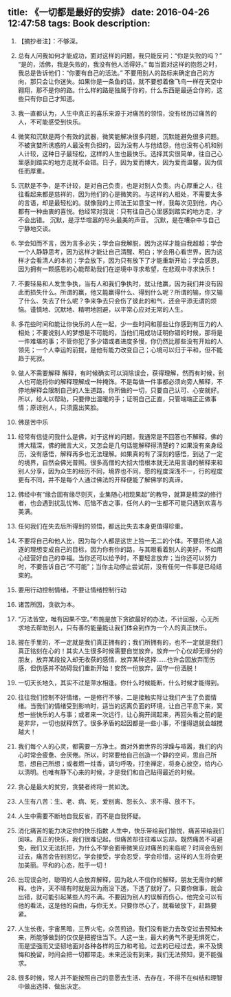 title: 《一切都是最好的安排》
date: 2016-04-26 12:47:58
tags: Book
description: 
---

1. 【摘抄者注】：不够深。

1. 总有人问我如何才能成功，面对这样的问题，我只能反问：“你是失败的吗？” “是的，活佛，我是失败的，我没有他人活得好。” 每当面对这样的抱怨之时，我总是告诉他们：“你要有自己的活法。” 不要用别人的路标来确定自己的方向，那只会让你迷失。如果你是一条鱼的话，就不要想着像飞鸟一样在天空中翱翔，那不是你的路。什么样的路是独属于你的，什么东西是最适合你的，这些只有你自己才知道。

2. 我一直都认为，人生中真正的喜乐来源于对痛苦的领悟，没有经历过痛苦的人，不可能感受到快乐。

3. 微笑和沉默是两个有效的武器，微笑能解决很多问题，沉默能避免很多问题。不被贪婪所诱惑的人最没有负担的，因为没有人与他结怨，他也没有心机和别人计较，这种日子最轻松，这样的人生也最快乐。选择其实很简单，往自己心里感到踏实的地方走就不会错。日子，因为爱而博大，因为爱而温馨，因为信任而厚重。

4. 沉默是不争，是不计较，是对自己负责，也是对别人负责。内心厚重之人，往往看起来都是慈祥的，因为他们的心是微笑的。与这样的人相处，不需要太多的言语，却是最轻松的。就像我的上师法王如意宝一样，我每次见到他，内心都有一种由衷的喜悦。他经常对我说：只有往自己心里感到踏实的地方走，才不会出错。 沉默，是浮华喧嚣的尽头最美的声音。 沉默，是在嘈杂中与自己宁静地交谈。

5. 学会知而不言，因为言多必失；学会自我解脱，因为这样才能自我超越；学会一个人静静思考，因为这样才能让自己清醒、明白；学会用心看世界，因为这样才会看清人的本初；学会放下，因为只有放下了才能重新开始；学会感恩，因为拥有一颗感恩的心能帮助我们在逆境中寻求希望，在悲观中寻求快乐！

6. 不要轻易和人发生争执，当有人和我们争执时，就让他赢，因为我们并没有因此而损失什么。所谓的赢，他又能赢得什么、得到什么呢？所谓的输，你又输了什么、失去了什么呢？争来争去只会伤了彼此的和气，还会平添无谓的烦恼。谨慎地、沉默地、精明地回避，以平常心应对无常的人生。

7. 多花些时间和能让你快乐的人在一起，少一些时间和那些让你感到有压力的人相处；不要说别人的梦想是不可能的，当他们用成功证明你错的时候，那将是一件难堪的事；不管你犯了多少错或者进度多慢，你仍然比那些没有开始的人领先；一个人幸运的前提，是他有能力改变自己；心境可以归于平和，但不能趋于死寂。

8. 做人不需要解释 解释，有时候确实可以消除误会，获得理解，然而有时候，别人也可能将你的解释理解成一种掩饰。不是每做一件事都必须向旁人解释，不停地解释会限制自己的人生道路，你所做的一切，只要自己认可、心安就好。所以，给人以帮助，只要伸出温暖的手；证明自己正直，只管端端正正做事情；原谅别人，只须露出笑脸。

9. 佛是苦中乐

10. 经常有信徒问我什么是佛，对于这样的问题，我通常是不回答也不解释。佛的博大精深，佛的微言大义，又怎会是几句话能解释得清楚的？如果没有亲身经历，没有感悟，解释再多也无法理解。如果真的有了深刻的感悟，到达了一定的境界，自然会佛光普照。很多高僧的大彻大悟根本就无法用言语的解释来和别人分享，因为众生的经历不同，境界也不同，愿的程度深浅不一，行的程度更有不同，并不是每个人通过佛法的开释便能了解佛学的真谛。

11. 佛经中有“缘合固有缘尽则灭，业集随心相现果起”的教导，就算是精深的修行者，也会遇到扰乱忧怖、厄恼不吉之事，任何人的一生都不可能只遇到欢喜与美满。

12. 任何我们在失去后所得到的领悟，都远比失去本身更值得珍重。

13. 不要将自己和他人比，因为每个人都是这世上独一无二的个体。不要将他人追逐的理想变成自己的目标，因为你有你的路，与其眼看着别人的美好，不如用心经营好自己的幸福。当你还可以给予时，不要轻言放弃；当你还可以努力时，不要告诉自己“不可能”；当你主动停止尝试前，没有任何一件事是已经结束的。

14. 要用行动控制情绪，不要让情绪控制行动

15. 诸苦所因，贪欲为本。

16. “万法皆空，唯有因果不空。”布施是放下贪欲最好的办法，不计回报，心无所求地去帮助别人，只有善的能量能让我们体会到作为一个人的真正快乐。

17. 握在手里的，不一定就是我们真正拥有的；我们所拥有的，也不一定就是我们真正铭刻在心的！其实人生很多时候需要自觉放弃，放弃一个心仪却无缘分的朋友，放弃某段投入却无收获的感情，放弃某种选择……也许会因放弃而伤感，但伤感并不妨碍我们重新开始！安然一份放弃，固守一份洒脱！

18. 一切天长地久，其实不过是萍水相逢。你什么时候能断，什么时候才能得到。

19. 往往我们控制不好情绪，一是修行不够，二是接触实际让我们产生了负面情绪。当我们的情绪受到影响时，适当的远离负面的环境，让自己平息下来，冥想一些快乐的人与事；或者来一次远行，让心胸开阔起来，再回头看之前的是是非非，一切也就释然了。很多矛盾的起因都是一些小事，不懂得退就会越搅越大！

20. 我们每个人的心灵，都需要一方净土。面对外面世界的浮躁与喧嚣，我们的内心时常会疲惫、会厌倦。所以，时常要给自己创造一个静的空间，思自己所思，想自己所想；或者燃一炷香，调匀呼吸，打坐禅定，将身心放空，给内心以清明。也唯有静下心来的时候，才是我们和自己贴得最近的时候。

21. 贪心是最大的贫穷，贪婪者终将一贫如洗。

22. 人生有八苦：生、老、病、死，爱别离、怨长久、求不得、放不下。

23. 人生中需要不断地自我反省，而不是自我怀疑。

24. 消化痛苦的能力决定你的快乐指数 人生中，快乐带给我们愉悦，痛苦带给我们回味。真正的快乐，我们很难记起，但痛苦却往往难以忘却。既然痛苦不可避免，我们又无法抗拒，为什么不学会面带微笑应对痛苦的来临呢？时间会告别过去，痛苦会告别回忆，学会接受，学会忍受，学会珍惜，这样的人生将会更加美丽。平和的心态，胜于一切！

25. 出现误会时，聪明的人会放弃解释，因为敌人不信你的解释，朋友无需你的解释。也许，天不晴有时就是因为雨没下透，下透了就好了。只要你做事，就会出错，就可能引起某些人的不满。不要因为别人的误解而伤心，他完全可以有他的看法，这是他的自由，与你无关。只要你尽心了，就看破放下，赶路要紧。

26. 人生长夜，宇宙黑暗，三界火宅，众苦煎迫。我们没有能力去改变过去预知未来，所能够做到的仅仅是把握住当下。人这一生，最大的勇气不是无惧死亡，而是坚强而又坚韧地面对各种各样的压力和考验。过去的已经过去，来不及懊悔和挽留，时间会把一切都带走。未来还没有到来，我们无法预知，更不能强求。

27. 很多时候，常人并不能按照自己的意愿去生活、去存在，不得不在纠结和理智中做出选择、做出决定。

